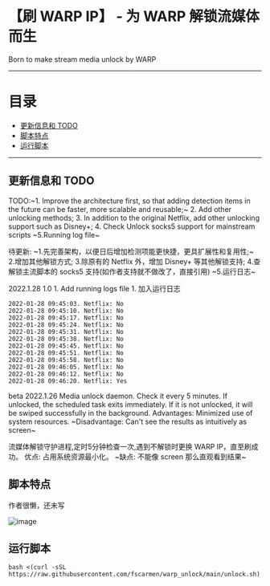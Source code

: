 # 【刷 WARP IP】 - 为 WARP 解锁流媒体而生
Born to make stream media unlock by WARP 

* * *

# 目录

- [更新信息和 TODO](README.md#更新信息和-todo)
- [脚本特点](README.md#脚本特点)
- [运行脚本](README.md#运行脚本)

* * *

## 更新信息和 TODO
TODO:~1. Improve the architecture first, so that adding detection items in the future can be faster, more scalable and reusable;~ 2. Add other unlocking methods; 3. In addition to the original Netflix, add other unlocking support such as Disney+; 4. Check Unlock socks5 support for mainstream scripts ~5.Running log file~
   
待更新: ~1.先完善架构，以便日后增加检测项能更快捷，更具扩展性和复用性;~ 2.增加其他解锁方式; 3.除原有的 Netflix 外，增加 Disney+ 等其他解锁支持; 4.查解锁主流脚本的 socks5 支持(如作者支持就不做改了，直接引用) ~5.运行日志~

2022.1.28 1.0 1. Add running logs file 1. 加入运行日志
```
2022-01-28 09:45:03. Netflix: No
2022-01-28 09:45:10. Netflix: No
2022-01-28 09:45:17. Netflix: No
2022-01-28 09:45:24. Netflix: No
2022-01-28 09:45:31. Netflix: No
2022-01-28 09:45:38. Netflix: No
2022-01-28 09:45:45. Netflix: No
2022-01-28 09:45:51. Netflix: No
2022-01-28 09:45:58. Netflix: No
2022-01-28 09:46:05. Netflix: No
2022-01-28 09:46:12. Netflix: No
2022-01-28 09:46:20. Netflix: Yes
```

beta 2022.1.26 Media unlock daemon. Check it every 5 minutes. If unlocked, the scheduled task exits immediately. If it is not unlocked, it will be swiped successfully in the background. Advantages: Minimized use of system resources. ~Disadvantage: Can't see the results as intuitively as screen~

流媒体解锁守护进程,定时5分钟检查一次,遇到不解锁时更换 WARP IP，直至刷成功。 优点: 占用系统资源最小化。 ~缺点: 不能像 screen 那么直观看到结果~

## 脚本特点
作者很懒，还未写

![image](https://user-images.githubusercontent.com/62703343/151404848-c7f7d7a2-224f-49cd-b6b4-e22203017abe.png)


## 运行脚本

```
bash <(curl -sSL https://raw.githubusercontent.com/fscarmen/warp_unlock/main/unlock.sh)
```
